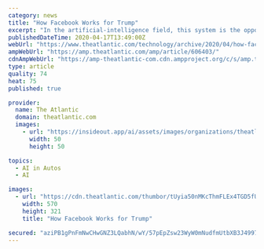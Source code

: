 ```yaml
---
category: news
title: "How Facebook Works for Trump"
excerpt: "In the artificial-intelligence field, this system is the opposite of self-driving cars or robots or virtual assistants: a deeply boring, basically invisible application of machine learning that is dramatically reshaping our lives not someday, but right now. Facebook wired a machine into electoral decision making. Political campaigns have ceased ..."
publishedDateTime: 2020-04-17T13:49:00Z
webUrl: "https://www.theatlantic.com/technology/archive/2020/04/how-facebooks-ad-technology-helps-trump-win/606403/"
ampWebUrl: "https://amp.theatlantic.com/amp/article/606403/"
cdnAmpWebUrl: "https://amp-theatlantic-com.cdn.ampproject.org/c/s/amp.theatlantic.com/amp/article/606403/"
type: article
quality: 74
heat: 75
published: true

provider:
  name: The Atlantic
  domain: theatlantic.com
  images:
    - url: "https://insideout.app/ai/assets/images/organizations/theatlantic.com-50x50.jpg"
      width: 50
      height: 50

topics:
  - AI in Autos
  - AI

images:
  - url: "https://cdn.theatlantic.com/thumbor/tUyia50nMKcThmFLEx4TGD5fU-o=/0x85:2000x1210/570x321/media/img/mt/2020/04/WebArt_IanBogost_FacebookTrump_1/original.jpg"
    width: 570
    height: 321
    title: "How Facebook Works for Trump"

secured: "aziPB1gPnFmNwCHwGNZ3LQabhN/wY/57pEpZsw23WyW0mNudfmUtbXB3J4997gJ5E0iDws5mX9ScZ3IzpNb7529kix2HE3JtP/JMxeqimlxNE2NP6/X+7CROK3EUSwqLUCZahug64GGONnU0srimSifkvMVdHh/VKN+gfPBr2tHweDHHBsnKrfVBhoyHeUv1R5Nbu2E3zPiWg8sjIqJ5KVVmAgXQwcL9kRZfjCX5Voj8JnAaLL60FMGt0/XbMi8HVG95roc5lPbVfS3qRsgFLnKMiX1Il5pK55tT/1EIJ6W+mTgBvPKhf4oaLGt1d5bN3W+wpGYLb1Qgh8R2OwAkPG+mwtCW9K3+joSnMHpWNjBSKA+LRiTVEEpxM5qI2+cJPLDqL1CKWGg4Eu5G7mJYMINVjFx91fgCGTeZ2Glp9vYPGU9nYtUaTAVj2PL8ngQdR9yk7OMPmi+d6RzYM6Q8aJ0lrmN6suT2VRseo0qx49I=;RchedYJCUsXwNYwm7TrOtw=="
---
```


